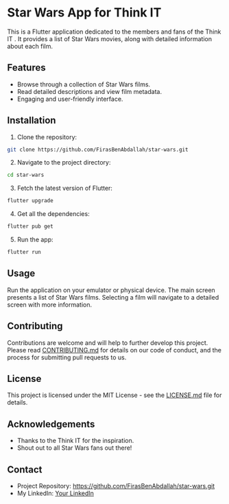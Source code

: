 # Star Wars App for Think IT

This is a Flutter application dedicated to the members and fans of the Think IT . It provides a list of Star Wars movies, along with detailed information about each film.

## Features

- Browse through a collection of Star Wars films.
- Read detailed descriptions and view film metadata.
- Engaging and user-friendly interface.

## Installation

1. Clone the repository:

```bash
git clone https://github.com/FirasBenAbdallah/star-wars.git
```

2. Navigate to the project directory:

```bash
cd star-wars
```

3. Fetch the latest version of Flutter:

```bash
flutter upgrade
```

4. Get all the dependencies:

```bash
flutter pub get
```

5. Run the app:

```bash
flutter run
```

## Usage

Run the application on your emulator or physical device. The main screen presents a list of Star Wars films. Selecting a film will navigate to a detailed screen with more information.

## Contributing

Contributions are welcome and will help to further develop this project. Please read [CONTRIBUTING.md](CONTRIBUTING.md) for details on our code of conduct, and the process for submitting pull requests to us.

## License

This project is licensed under the MIT License - see the [LICENSE.md](LICENSE) file for details.

## Acknowledgements

- Thanks to the Think IT for the inspiration.
- Shout out to all Star Wars fans out there!

## Contact

- Project Repository: https://github.com/FirasBenAbdallah/star-wars.git
- My LinkedIn: [Your LinkedIn](https://www.linkedin.com/in/firas-ben-abdallah-614126239/)
